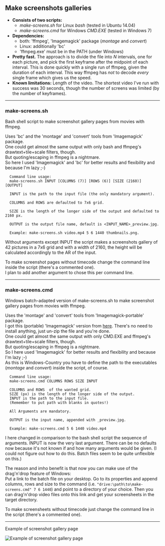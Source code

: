 ## Make screenshots galleries
- __Consists of two scripts:__  
  - *make-screens.sh* for Linux *bash* (tested in Ubuntu 14.04)
  - *make-screens.cmd* for Windows *CMD.EXE* (tested in Windows 7)  
- __Dependencies:__  
  - both: 'ffmpeg', 'Imagemagick' package (*montage* and *convert*) 
  - Linux: additionally 'bc'  
  - 'ffmpeg.exe' must be in the PATH (under Windows)
- __Pretty fast.__ The approach is to divide the file into *N* intervals, one for each picture, and pick the first keyframe after the midpoint of each interval. This is done quickly with a single run of ffmpeg, given the duration of each interval. This way ffmpeg has *not* to decode *every* single frame which gives us the speed.  
- __Known limitations:__ Length of the video. The shortest video I've run with success was 30 seconds, though the number of screens was limited (by the number of keyframes).  

---  

### make-screens.sh
Bash shell script to make screenshot gallery pages from movies with ffmpeg.  

Uses 'bc' and the 'montage' and 'convert' tools from 'Imagemagick' package.  
One could get almost the same output with only bash and ffmpeg's drawtext+tile+scale filters, though.  
But quoting/escaping in ffmpeg is a nightmare.  
So here I used 'Imagemagick' and 'bc' for better results and flexibility and because I'm lazy ;-)
~~~
  Command line usage: 
  make-screens.sh INPUT [COLUMNS (7)] [ROWS (6)] [SIZE (2160)] [OUTPUT]

  INPUT is the path to the input file (the only mandatory argument).

  COLUMNS and ROWS are defaulted to 7x6 grid.

  SIZE is the length of the longer side of the output and defaulted to 2160 px.

  OUTPUT is the output file name, default is <INPUT_NAME>_preview.jpg.

  Example: make-screens.sh video.mp4 5 6 1440 thumbnails.png.
~~~
Without arguments except INPUT the script makes a screenshots gallery of 42 pictures in a 7x6 grid and with a width of 2160, the height will be calculated accordingly to the AR of the input.

To make screenshot pages without timecode change the command line inside the script (there's a commented one).  
I plan to add another argument to chose this per command line.

---  

### make-screens.cmd
Windows batch-adapted version of make-screens.sh to make screenshot gallery pages from movies with ffmpeg.

Uses the 'montage' and 'convert' tools from 'Imagemagick-portable' package.  
I got this (portable) 'Imagemagick' version from [here](https://sourceforge.net/projects/imagemagick/). There's no need to install anything, just un-zip the file and you're done.  
One could get almost the same output with only CMD.EXE and ffmpeg's drawtext+tile+scale filters, though.  
But quoting/escaping in ffmpeg is a nightmare.  
So I here used 'Imagemagick' for better results and flexibility and because I'm lazy ;-)  
As this is Windows-Country you have to define the path to the executables (*montage* and *convert*) inside the script, of course.
~~~
  Command line usage:
  make-screens.cmd COLUMNS ROWS SIZE INPUT

  COLUMNS and ROWS  of the wanted grid.  
  SIZE (px) is the length of the longer side of the output.  
  INPUT is the path to the input file.  
  (Remember to put path with blanks in quotes!)  

  All Arguments are mandatory.

  OUTPUT is the input name, appended with _preview.jpg.

  Example: make-screens.cmd 5 6 1440 video.mp4
~~~
I here changed  in comparison to the bash shell script the sequence of arguments. INPUT is now the very last argument. There can be no defaults now because it's not known if and how many arguments would be given. (I could not figure out how to do this. Batch files seem to be quite unflexible on this.)  

The reason and imho benefit is that now you can make use of the drag'n'drop feature of Windows:  
Put a link to the batch file on your desktop. Go to its properties and append columns, rows and size to the command (i.e. `"drive:\path\to\make-screens.cmd" 7 6 1440`) and point to a directory of your choice. Then you can drag'n'drop video files onto this link and get your screensheets in the target directory.  

To make screensheets without timecode just change the command line in the script (there's a commented one).

---
Example of screenshot gallery page

![Example of screenshot gallery page](https://user-images.githubusercontent.com/23389748/31731887-cd9bf856-b436-11e7-90b1-efb2f713a074.jpg)
